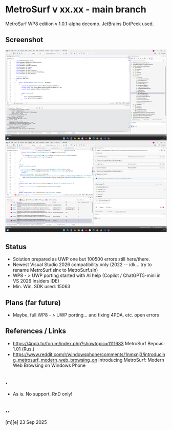 # MetroSurf v xx.xx - main branch

MetroSurf WP8 edition v 1.0.1-alpha decomp. JetBrains DotPeek used.

## Screenshot
![](/Images/sshot01.png)
![](/Images/sshot02.png)

## Status
- Solution prepared as UWP one but 100500 errors still here/there.
- Newest Visual Studio 2026 compatibility only (2022 -- idk... try to rename MetroSurf.slnx to MetroSurf.sln)
- WP8 - > UWP porting started with AI help (Copilot / ChatGPT5-mini in VS 2026 Insiders IDE)
- Min. Win. SDK used: 15063

## Plans (far future)
- Maybe, full WP8 - > UWP porting... and fixing 4PDA, etc. open errors

## References / Links
- https://4pda.to/forum/index.php?showtopic=1111683 MetroSurf Версия: 1.01 (Rus.)
- https://www.reddit.com/r/windowsphone/comments/1nmxnj3/introducing_metrosurf_modern_web_browsing_on Introducing MetroSurf: Modern Web Browsing on Windows Phone

## .
- As is. No support. RnD only!

## ..

[m][e] 23 Sep 2025